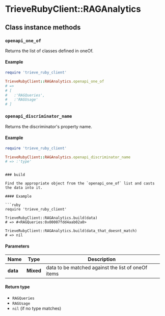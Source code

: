 # TrieveRubyClient::RAGAnalytics

## Class instance methods

### `openapi_one_of`

Returns the list of classes defined in oneOf.

#### Example

```ruby
require 'trieve_ruby_client'

TrieveRubyClient::RAGAnalytics.openapi_one_of
# =>
# [
#   :'RAGQueries',
#   :'RAGUsage'
# ]
```

### `openapi_discriminator_name`

Returns the discriminator's property name.

#### Example

```ruby
require 'trieve_ruby_client'

TrieveRubyClient::RAGAnalytics.openapi_discriminator_name
# => :'type'
```
```

### build

Find the appropriate object from the `openapi_one_of` list and casts the data into it.

#### Example

```ruby
require 'trieve_ruby_client'

TrieveRubyClient::RAGAnalytics.build(data)
# => #<RAGQueries:0x00007fdd4aab02a0>

TrieveRubyClient::RAGAnalytics.build(data_that_doesnt_match)
# => nil
```

#### Parameters

| Name | Type | Description |
| ---- | ---- | ----------- |
| **data** | **Mixed** | data to be matched against the list of oneOf items |

#### Return type

- `RAGQueries`
- `RAGUsage`
- `nil` (if no type matches)


